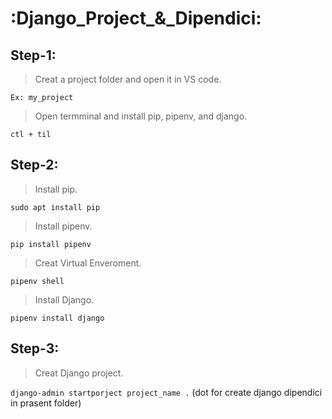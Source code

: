 :Django_Project_&_Dipendici:
============================
Step-1:
-------
> Creat a project folder and open it in VS code.

`Ex: my_project`

> Open termminal and install pip, pipenv, and django.

`ctl + til`

Step-2:
-------
> Install pip.

`sudo apt install pip`

> Install pipenv.

`pip install pipenv`

> Creat Virtual Enveroment.

`pipenv shell`

> Install Django.

`pipenv install django`

Step-3:
-------
> Creat Django project.

`django-admin startporject project_name .` (dot for create django dipendici in prasent folder)

> 



